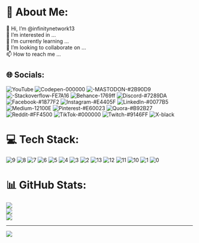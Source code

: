 # 💫 About Me:
👋 Hi, I’m @infinitynetwork13<br>
👀 I’m interested in ...<br>
🌱 I’m currently learning ...<br>
💞️ I’m looking to collaborate on ...<br>
📫 How to reach me ...

## 🌐 Socials:
![YouTube](https://github.com/infinitynetwork13/infinitynetwork13/assets/155347164/2b679302-b992-44dc-8567-ff2114c98f6b)
![Codepen-000000](https://github.com/infinitynetwork13/infinitynetwork13/assets/155347164/2fd953a5-b488-460e-878d-7b4577715509)
![-MASTODON-#2B90D9](https://github.com/infinitynetwork13/infinitynetwork13/assets/155347164/1658ed36-c365-41c2-bb2a-659c35b887f2)
![-Stackoverflow-FE7A16](https://github.com/infinitynetwork13/infinitynetwork13/assets/155347164/8d8c51cc-ed2c-4633-9412-4848370580bf)
![Behance-1769ff](https://github.com/infinitynetwork13/infinitynetwork13/assets/155347164/8361ce15-5e9c-4434-b55b-2c1734238b5d)
![Discord-#7289DA](https://github.com/infinitynetwork13/infinitynetwork13/assets/155347164/820141f4-62fa-4dea-9727-8acbc1904969)
![Facebook-#1877F2](https://github.com/infinitynetwork13/infinitynetwork13/assets/155347164/00072d15-475c-4ffd-a4c1-7018e41387a3)
![Instagram-#E4405F](https://github.com/infinitynetwork13/infinitynetwork13/assets/155347164/9f3e8e1f-8bb2-45ad-be5b-0e9a5514b475)
![LinkedIn-#0077B5](https://github.com/infinitynetwork13/infinitynetwork13/assets/155347164/536549f4-2481-490c-a041-b6c3e9e5fe6a)
![Medium-12100E](https://github.com/infinitynetwork13/infinitynetwork13/assets/155347164/cf9b25fe-9f54-425c-9a1a-3bcad1d2e8b1)
![Pinterest-#E60023](https://github.com/infinitynetwork13/infinitynetwork13/assets/155347164/0394f004-f68a-4d0a-bd53-2e9da3b79485)
![Quora-#B92B27](https://github.com/infinitynetwork13/infinitynetwork13/assets/155347164/087331ed-0b69-4179-9908-237411c539fe)
![Reddit-#FF4500](https://github.com/infinitynetwork13/infinitynetwork13/assets/155347164/e4c9a461-032d-4a24-836d-70cffdec3e21)
![TikTok-#000000](https://github.com/infinitynetwork13/infinitynetwork13/assets/155347164/79d0fea7-9020-4410-bd7b-96f7942fcdc6)
![Twitch-#9146FF](https://github.com/infinitynetwork13/infinitynetwork13/assets/155347164/a1eeb89b-ed64-459b-97fa-6b89a5a29e27)
![X-black](https://github.com/infinitynetwork13/infinitynetwork13/assets/155347164/447123cf-44e6-4622-88a0-409fe1c1529e)

# 💻 Tech Stack:
![9](https://github.com/infinitynetwork13/infinitynetwork13/assets/155347164/2abf17ef-b557-44f6-a5cd-2e60e2f84d06)
![8](https://github.com/infinitynetwork13/infinitynetwork13/assets/155347164/6bf3906e-6ab8-4880-90e4-8e2a43cc4987)
![7](https://github.com/infinitynetwork13/infinitynetwork13/assets/155347164/fd5eadf8-322b-4513-945c-a03b544e7288)
![6](https://github.com/infinitynetwork13/infinitynetwork13/assets/155347164/aad042cc-364c-4e64-9e41-e1ac5191b8df)
![5](https://github.com/infinitynetwork13/infinitynetwork13/assets/155347164/736d3fa5-4bef-481d-b209-048f20152676)
![4](https://github.com/infinitynetwork13/infinitynetwork13/assets/155347164/e8de4871-9366-4a4e-87c0-32cd508fd94c)
![3](https://github.com/infinitynetwork13/infinitynetwork13/assets/155347164/0df93ef7-16e7-4bec-a0cd-a6918417a98a)
![2](https://github.com/infinitynetwork13/infinitynetwork13/assets/155347164/b545a974-c53a-4bd5-a0e9-1ef078077570)
![13](https://github.com/infinitynetwork13/infinitynetwork13/assets/155347164/c9ace4c6-c42a-4785-9138-c14a0bb3ab73)
![12](https://github.com/infinitynetwork13/infinitynetwork13/assets/155347164/c9b89e7c-33c0-46d8-90d6-b1d3b96abd6f)
![11](https://github.com/infinitynetwork13/infinitynetwork13/assets/155347164/e27d3e39-9435-4c84-9d2c-41937548f29f)
![10](https://github.com/infinitynetwork13/infinitynetwork13/assets/155347164/df25e30d-c548-46e3-bbf1-b571bd2e1038)
![1](https://github.com/infinitynetwork13/infinitynetwork13/assets/155347164/1614436f-f7e9-486d-91d3-12f1ed742f64)
![0](https://github.com/infinitynetwork13/infinitynetwork13/assets/155347164/03e8f13b-e2da-4efd-8124-e33c1ca3d19a)

# 📊 GitHub Stats:
![](https://github.com/infinitynetwork13/infinitynetwork13/assets/155347164/d47d885a-d455-47ea-9b44-b87f0fca4566)<br/>
![](https://github.com/infinitynetwork13/infinitynetwork13/assets/155347164/1adf9035-06cd-4455-96dd-335b593d5d54)<br/>
![](https://github.com/infinitynetwork13/infinitynetwork13/assets/155347164/e6a8e97d-73ae-44d0-b64c-f4186973a36e)

---
![](https://visitcount.itsvg.in/api?id=infinitynetwork13&label=Profile%20Views&color=11&icon=5&pretty=true)
